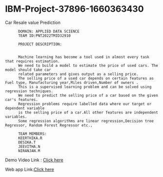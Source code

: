 # IBM-Project-37896-1660363430
Car Resale value Prediction

          DOMAIN: APPLIED DATA SCIENCE
          TEAM ID:PNT2022TMID32910
          
          PROJECT DESCRIPTION:
          
          
          Machine learning has become a tool used in almost every task that requires estimation.
          We need to build a model to estimate the price of used cars. The model should take car
          related parameters and gives output as a selling price. 
          The selling price of a used car depends on certain features as Fuel type, Manufacturing year,Miles driven,Number of owners .
          This is a supervised learning problem and can be solved using regression techniques.
          We need to predict the selling price of a car based on the given car's features.
          Regression problems require labelled data where our target or dependent variable 
          is the selling price of a car.All other features are independent variables. 
          Some regression algorithms are linear regression,Decision tree Regressor, Random Forest Regressor etc.,
          
          TEAM MEMBERS:
          KEERTHIKA.R
          DESIKA.T
          JEEVITHA.N
          NIRANJAN.M
 
Demo Video Link : [Click here](https://youtu.be/TeCI6dC0R0I)


Web app Link:[Click here](https://carreeeeee.herokuapp.com/)
